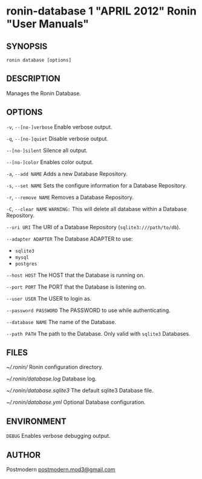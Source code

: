 # ronin-database 1 "APRIL 2012" Ronin "User Manuals"

## SYNOPSIS

`ronin database [options]`

## DESCRIPTION

Manages the Ronin Database.

## OPTIONS

`-v`, `--[no-]verbose`
  Enable verbose output.

`-q`, `--[no-]quiet`
  Disable verbose output.

`--[no-]silent`
  Silence all output.

`--[no-]color`
  Enables color output.

`-a`, `--add NAME`
  Adds a new Database Repository.

`-s`, `--set NAME`
  Sets the configure information for a Database Repository.

`-r`, `--remove NAME`
  Removes a Database Repository.

`-C`, `--clear NAME`
  `WARNING:` This will delete all database within a Database Repository.

`--uri URI`
  The URI of a Database Repository (`sqlite3:///path/to/db`).

`--adapter ADAPTER`
  The Database ADAPTER to use:

  * `sqlite3`
  * `mysql`
  * `postgres`

`--host HOST`
  The HOST that the Database is running on.

`--port PORT`
  The PORT that the Database is listening on.

`--user USER`
  The USER to login as.

`--password PASSWORD`
  The PASSWORD to use while authenticating.

`--database NAME`
  The name of the Database.

`--path PATH`
  The path to the Database. Only valid with `sqlite3` Databases.

## FILES

*~/.ronin/*
  Ronin configuration directory.

*~/.ronin/database.log*
  Database log.

*~/.ronin/database.sqlite3*
  The default sqlite3 Database file.

*~/.ronin/database.yml*
  Optional Database configuration.

## ENVIRONMENT

`DEBUG`
  Enables verbose debugging output.

## AUTHOR

Postmodern <postmodern.mod3@gmail.com>

